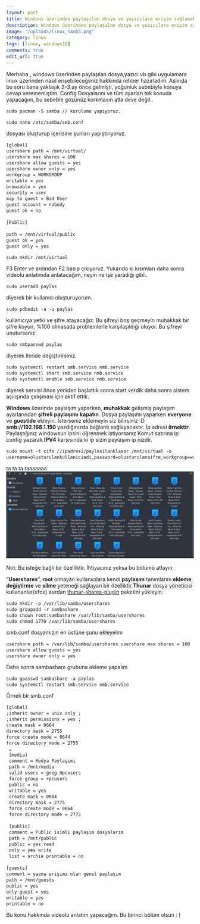 ```yaml
---
layout: post
title: Windows üzerinden paylaşılan dosya ve yazıcılara erişim sağlamak(samba kullanımı)
description: Windows üzerinden paylaşılan dosya ve yazıcılara erişim sağlamak(samba kullanımı)
image: "/uploads/linux_samba.png"
category: linux
tags: [linux, windows10]
comments: true
edit_url: true
---
```


Merhaba , windows üzerinden paylaşılan dosya,yazıcı vb gibi uygulamara linux üzerinden nasıl erişebileceğimiz hakkında rehber hazırladım. Aslında bu soru bana yaklaşık 2–3 ay önce gelmişti, yoğunluk sebebiyle konuya cevap verememiştim. Config Dosyalarını ve tüm ayarları tek konuda yapacağım, bu sebeble gözünüz korkmasın atla deve değil..

<!-- excerpt separator -->

```shell
sudo pacman -S samba // kurulumu yapıyoruz.
```

```
sudo nano /etc/samba/smb.conf
```
dosyası oluşturup içerisine şunları yapıştırıyoruz.

```shell
[global]
usershare path = /mnt/virtual/
usershare max shares = 100
usershare allow guests = yes
usershare owner only = yes
workgroup = WORKGROUP
writable = yes
browsable = yes
security = user
map to guest = Bad User
guest account = nobody
guest ok = no

[Public]

path = /mnt/virtual/public
guest ok = yes
guest only = yes
```

```shell
sudo mkdir /mnt/virtual
```


F3 Enter ve ardından F2 basıp çıkıyoruz. Yukarıda ki kısımları daha sonra videolu anlatımda anlatacağım, neyin ne işe yaradığı gibi..

```shell
sudo useradd paylas
```

diyerek bir kullanıcı oluşturuyorum.

```shell
sudo pdbedit -a -u paylas
```

kullanıcıya yetki ve şifre atayacağız. Bu şifreyi boş geçmeyin muhakkak bir şifre koyun, %100 olmasada problemlerle karşılaşıldığı oluyor. Bu şifreyi unutursanız

```shell
sudo smbpasswd paylas
```

diyerek ileride değiştirirsiniz.

```shell
sudo systemctl restart smb.service nmb.service
sudo systemctl start smb.service nmb.service
sudo systemctl enable smb.service nmb.service
```

diyerek servisi önce yeniden başlattık sonra start verdik daha sonra sistem açılışında çalışması için aktif ettik.



**Windows**  üzerinde paylaşım yaparken,  **muhakkak**  gelişmiş paylaşım ayarlarından  **şifreli**  **paylaşımı**  **kapatın**. Dosya paylaşımı yaparken  **everyone**  ve  **guestide**  ekleyin. İsterseniz eklemeyin siz bilirsiniz :D  **smb://192.168.1.150**  yazdığınızda bağlantı sağlayacaktır. İp adresi  **örnektir**. Paylaştığınız windowsun ipsini öğrenmek istiyorsanız Komut satırına ip config yazarak  **IPV4**  karşısında ki ip sizin paylaşım ip nizdir.

```shell
sudo mount -t cifs //ipadresi/paylasilanklasor /mnt/virtual -o username=olusturulankullaniciadi,password=olusturulansifre,workgroup=workgroup,iocharset=utf8,uid=olusturulankullaniciadi,gid=root
```

ta ta ta taaaaaaa
![linux_samba_worked](/uploads/linux_samba.png)


Not: Bu isteğe bağlı bir özelliktir. İhtiyacınız yoksa bu bölümü atlayın.

“**Usershares**”,  **root**  olmayan kullanıcılara kendi  **paylaşım**  tanımlarını  **ekleme**,  **değiştirme**  ve  **silme**  yeteneği sağlayan bir özelliktir.**Thunar**  dosya yöneticisi kullananlar(xfce) aurdan  [thunar-shares-plugin](https://aur.archlinux.org/packages/thunar-shares-plugin/)  paketini yükleyin.

```shell
sudo mkdir -p /var/lib/samba/usershares
sudo groupadd -r sambashare
sudo chown root:sambashare /var/lib/samba/usershares
sudo chmod 1770 /var/lib/samba/usershares
```
smb.conf dosyamızın en üstüne şunu ekleyelim

```shell
usershare path = /var/lib/samba/usershares usershare max shares = 100 usershare allow guests = yes
usershare owner only = yes
```

Daha sonra sambashare grubuna ekleme yapalım

```shell
sudo gpasswd sambashare -a paylas
sudo systemctl restart smb.service nmb.service
```

Örnek bir smb.conf

```shell
[global]
;inherit owner = unix only ;
;inherit permissions = yes ;
create mask = 0664
directory mask = 2755
force create mode = 0644
force directory mode = 2755
 …
 [media]
 comment = Medya Paylaşımı
 path = /mnt/media
 valid users = greg @pcusers
 force group = +pcusers
 public = no
 writable = yes
 create mask = 0664
 directory mask = 2775
 force create mode = 0664
 force directory mode = 2775

 [public]
 comment = Public isimli paylaşım dosyalarım
 path = /mnt/public
 public = yes read
 only = yes write
 list = archie printable = no

[guests]
comment = yazma erişimi olan genel paylaşım
path = /mnt/guests
public = yes
only guest = yes
writable = yes
printable = no
```

Bu konu hakkında videolu anlatım yapacağım. Bu birinci bölüm olsun : )
